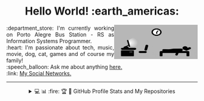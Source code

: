 <h1 align="center">Hello World! :earth_americas:</h1>

<img src="https://github.com/lucasrmagalhaes/lucasrmagalhaes/blob/master/assets/days.gif" width="220px" height="90" align="right" alt="Routine">

<p align="justify">
  :department_store: I'm currently working on Porto Alegre Bus Station - RS as Information Systems Programmer.<br />
  :heart: I'm passionate about tech, music, movie, dog, cat, games and of course my family!<br />
  :speech_balloon: Ask me about anything <a href="https://github.com/lucasrmagalhaes/lucasrmagalhaes/issues">here.</a><br />
  :link: <a href="https://linktr.ee/lucasrmagalhaes">My Social Networks.</a><br />
</p>

<hr />

<details>
  <summary align="center">💻 📊 :fire: 🏆 📁 GitHub Profile Stats and My Repositories</summary>
      <br />
      <img src="https://github-readme-stats.vercel.app/api/top-langs/?username=lucasrmagalhaes&langs_count=20&layout=compact" /> <br />
      <br />
      <img src="https://github-readme-stats.vercel.app/api?username=lucasrmagalhaes&show_icons=true&theme=highcontrast" /> <br />
      <br />
      <img src="https://github-readme-streak-stats.herokuapp.com/?user=lucasrmagalhaes&theme=dark" /> <br />
      <br />
      <img width=800 src="https://github-profile-trophy.vercel.app/?username=lucasrmagalhaes&column=7&theme=gruvbox&no-frame=true" /> <br />
      <br />
      <table>
        <tr>
          <th>Repository name:</th>
          <th>About:</th>
        </tr>
        <tr>
          <td><a href="https://github.com/lucasrmagalhaes/lucasrmagalhaes">lucasrmagalhaes</a></td>
          <td>My presentation. 💻</td>
        </tr>
        <tr>
          <td><a href="https://github.com/lucasrmagalhaes/lucasrmagalhaes-portfolio">lucasrmagalhaes-portfolio</a></td>
          <td>Portfolio created using HTML, CSS and JS. ⭐</td>
        </tr>
        <tr>
          <td><a href="https://github.com/lucasrmagalhaes/snake-js">snake-js</a></td>
          <td>Nostálgico jogo da 🐍 em JavaScript.</td>
        </tr>
        <tr>
          <td><a href="https://github.com/lucasrmagalhaes/desafios-DIO">desafios-DIO</a></td>
          <td>Resolução dos desafios de C Sharp, Java, JS e Ruby da DIO. 📚</td>
        </tr>
        <tr>
          <td><a href="https://github.com/lucasrmagalhaes/covid19-pwa">covid19-pwa</a></td>
          <td>Progressive Web Application com React para mapear os dados do COVID-19 pelo mundo. 📊</td>
        </tr>
        <tr>
          <td><a href="https://github.com/lucasrmagalhaes/urlShortener-DIO">urlShortener-DIO</a></td>
          <td>✂️ Encurtador de URL</td>
        </tr>
        <tr>
          <td><a href="https://github.com/lucasrmagalhaes/jogoDaVelha-js">jogoDaVelha-js</a></td>
          <td>❌ Jogo da Velha com HTML, CSS e JavaScript. ⭕</td>
        </tr>
        <tr>
          <td><a href="https://github.com/lucasrmagalhaes/chatBotTelegram-js">chatBotTelegram-js</a></td>
          <td>Construindo um ChatbotFit no Telegram com JavaScript e NodeJS.</td>
        </tr>
        <tr>
          <td><a href="https://github.com/lucasrmagalhaes/netflix-clone">netflix-clone</a></td>
          <td>Recriando a Interface do Netflix utilizando HTML, CSS e JavaScript.</td>
        </tr>
        <tr>
          <td><a href="https://github.com/lucasrmagalhaes/resgate-js">resgate-js</a></td>
          <td>Jogo Resgate desenvolvido em JS, HTML e CSS com os frameworks JQuery e JQuery Collision. 🚁</td>
        </tr>
        <tr>
          <td><a href="https://github.com/lucasrmagalhaes/instagram-css">instagram-css</a></td>
          <td>Recriando a interface de login do Instagram com CSS e HTML.</td>
        </tr>
        <tr>
          <td><a href="https://github.com/lucasrmagalhaes/superMarioEnglishChallenge-js">superMarioEnglishChallenge-js</a></td>
          <td>Sistema de reconhecimento de voz em JS para aprender cores em inglês.</td>
        </tr>
        <tr>
          <td><a href="https://github.com/lucasrmagalhaes/dinoGame-js">dinoGame-js</a></td>
          <td>Recriando o famoso jogo do dinossauro sem internet. 🌵</td>
        </tr>
        <tr>
          <td><a href="https://github.com/lucasrmagalhaes/web_moderno-js">web_moderno-js</a></td>
          <td>Desenvolvimento Web Moderno com JavaScript! COMPLETO 2020 + Projetos!</td>
        </tr>
        <tr>
          <td><a href="https://github.com/lucasrmagalhaes/angular-crud">angular-crud</a></td>
          <td>Realizando um CRUD em Angular.</td>
        </tr>
        <tr>
          <td><a href="https://github.com/lucasrmagalhaes/aplicandoDesignPatternsNaPraticaComDotNet-DIO">aplicandoDesignPatternsNaPraticaComDotNet-DIO</a></td>
          <td>Aplicando Design Patterns na Prática com C# - DIO.</td>
        </tr>
        <tr>
          <td><a href="https://github.com/lucasrmagalhaes/DotNetCoreAvancado-DIO">DotNetCoreAvancado-DIO</a></td>
          <td>Curso: Configuração da arquitetura back-end com .NET Core - DIO.</td>
        </tr>
        <tr>
          <td><a href="https://github.com/lucasrmagalhaes/spaceShooter-js">spaceShooter-js</a></td>
          <td>Jogo no estilo Space Shooter 👽 em JS.</td>
        </tr>
        <tr>
          <td><a href="https://github.com/lucasrmagalhaes/cypressTest-angular">cypressTest-angular</a></td>
          <td>Utilizando o Cypress E2E para testar um blog em Angular.</td>
        </tr>
        <tr>
          <td><a href="https://github.com/lucasrmagalhaes/SPA-Angular">SPA-Angular</a></td>
          <td>Desenvolvendo SPA com Angular.</td>
        </tr>
        <tr>
          <td><a href="https://github.com/lucasrmagalhaes/estruturaDeDadosEAlgoritmos-DIO">estruturaDeDadosEAlgoritmos-DIO</a></td>
          <td>Curso: Esturturado de Dados e Algoritmos - DIO.</td>
        </tr>
        <tr>
          <td><a href="https://github.com/lucasrmagalhaes/memoryGame_genius-js">memoryGame_genius-js</a></td>
          <td>Jogo de memória inspirado no jogo Genius em JavaScript.</td>
        </tr>
        <tr>
          <td><a href="https://github.com/lucasrmagalhaes/cities_api-java">cities_api-java</a></td>
          <td>API REST de Consulta de Cidades do Brasil.</td>
        </tr>
        <tr>
          <td><a href="https://github.com/lucasrmagalhaes/person_api-DIO">person_api-DIO</a></td>
          <td>Sistema de Gerenciamento de Pessoas</td>
        </tr>
        <tr>
          <td><a href="https://github.com/lucasrmagalhaes/testesUnitarios-DIO">testesUnitarios-DIO</a></td>
          <td>Desenvolvimento de testes unitários para validar uma API REST de gerenciamento de estoques de cerveja.</td>
        </tr>
        <tr>
          <td><a href="https://github.com/lucasrmagalhaes/weather-DIO">weather-DIO</a></td>
          <td>Projeto DIO: Criando projeto para consultar a previsão do tempo via API.</td>
        </tr>
        <tr>
          <td><a href="https://github.com/lucasrmagalhaes/usandoDDD-DIO">usandoDDD-DIO</a></td>
          <td>Desenvolvendo sua aplicação com C# usando DDD.</td>
        </tr>
        <tr>
          <td><a href="https://github.com/lucasrmagalhaes/api_criptomoedas-js">api_criptomoedas-js</a></td>
          <td>Buscando dados da API: Coin Market Cap.</td>
        </tr>
        <tr>
          <td><a href="https://github.com/lucasrmagalhaes/randomPasswordGenerator">randomPasswordGenerator</a></td>
          <td>Gerando senhas aleatórias.</td>
        </tr>
        <tr>
          <td><a href="https://github.com/lucasrmagalhaes/mongo-dotnet">mongo-dotnet</a></td>
          <td>API .NET integrada ao MongoDB.</td>
        </tr>
        <tr>
          <td><a href="https://github.com/lucasrmagalhaes/happy-nlw3">happy-nlw3</a></td>
          <td>Evento da Rocketseat: Happy NLW#3</td>
        </tr>
        <tr>
          <td><a href="https://github.com/lucasrmagalhaes/meetingRoom-DIO">meetingRoom-DIO</a></td>
          <td>Gerenciador de salas de reuniões com Java e Angular.</td>
        </tr>
        <tr>
          <td><a href="https://github.com/lucasrmagalhaes/maratona_dev-stefanini">maratona_dev-stefanini</a></td>
          <td>Maratona de Desenvolvimento do Grupo Stefanini.</td>
        </tr>
        <tr>
          <td><a href="https://github.com/lucasrmagalhaes/learning-COBOL">learning-COBOL</a></td>
          <td>Meus primeiros passos no COBOL. ⏳</td>
        </tr>
        <tr>
          <td><a href="https://github.com/lucasrmagalhaes/solutions-HackerRank">solutions-HackerRank</a></td>
          <td>Solution to HackerRank problems.</td>
        </tr>
        <tr>
          <td><a href="https://github.com/lucasrmagalhaes/primeirosPassosComDart-DIO">primeirosPassosComDart-DIO</a></td>
          <td>Curso: Primeiros Passos com Dart - DIO.</td>
        </tr>
        <tr>
          <td><a href="https://github.com/lucasrmagalhaes/ulbra-cpp">ulbra-cpp</a></td>
          <td>Minhas atividades da Ulbra com C++</td>
        </tr>
        <tr>
          <td><a href="https://github.com/lucasrmagalhaes/php-DIO">php-DIO</a></td>
          <td>Cursos de PHP - DIO.</td>
        </tr>
        <tr>
          <td><a href="https://github.com/lucasrmagalhaes/learning-php">learning-php</a></td>
          <td>PHP do básico ao avançado.</td>
        </tr>
        <tr>
          <td><a href="https://github.com/lucasrmagalhaes/learning-sh">learning-sh</a></td>
          <td>Aprendendo a configurar scripts com Shell Scripting.</td>
        </tr>
        <tr>
          <td><a href="https://github.com/lucasrmagalhaes/learning-sql">learning-sql</a></td>
          <td>Introdução ao SQL com MySQL: Manipule e consulte dados.</td>
        </tr>
        <tr>
          <td><a href="https://github.com/lucasrmagalhaes/gitEGitHub-Alura">gitEGitHub-Alura</a></td>
          <td>Curso: Git e Github: Controle e compartilhe seu código - Alura.</td>
        </tr>
        <tr>
          <td><a href="https://github.com/lucasrmagalhaes/aluraquiz-smallville">aluraquiz-smallville</a></td>
          <td>Quiz sobre a série Smallville que foi desenvolvido na Imersão React Next.js - Alura.</td>
        </tr>
        <tr>
          <td><a href="https://github.com/lucasrmagalhaes/criandoAplicacoesMoveis-ReactNative">criandoAplicacoesMoveis-ReactNative</a></td>
          <td>Curso: Criando aplicações móveis multiplataforma com React Native - DIO.</td>
        </tr>
      </table>
</details>
